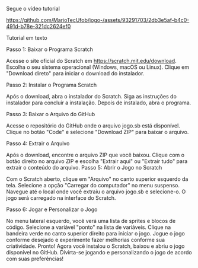 
Segue o vídeo tutorial

https://github.com/MarioTecUfob/jogo-/assets/93291703/2db3e5af-b4c0-491d-b78e-321dc2624ef0

Tutorial em texto

Passo 1: Baixar o Programa Scratch

Acesse o site oficial do Scratch em https://scratch.mit.edu/download.
Escolha o seu sistema operacional (Windows, macOS ou Linux).
Clique em "Download direto" para iniciar o download do instalador.

Passo 2: Instalar o Programa Scratch

Após o download, abra o instalador do Scratch.
Siga as instruções do instalador para concluir a instalação.
Depois de instalado, abra o programa.

Passo 3: Baixar o Arquivo do GitHub

Acesse o repositório do GitHub onde o arquivo jogo.sb está disponível.
Clique no botão "Code" e selecione "Download ZIP" para baixar o arquivo.

Passo 4: Extrair o Arquivo

Após o download, encontre o arquivo ZIP que você baixou.
Clique com o botão direito no arquivo ZIP e escolha "Extrair aqui" ou "Extrair tudo" para extrair o conteúdo do arquivo.
Passo 5: Abrir o Jogo no Scratch

Com o Scratch aberto, clique em "Arquivo" no canto superior esquerdo da tela.
Selecione a opção "Carregar do computador" no menu suspenso.
Navegue até o local onde você extraiu o arquivo jogo.sb e selecione-o.
O jogo será carregado na interface do Scratch.

Passo 6: Jogar e Personalizar o Jogo

No menu lateral esquerdo, você verá uma lista de sprites e blocos de código.
Selecione a variável "ponto" na lista de variáveis.
Clique na bandeira verde no canto superior direito para iniciar o jogo.
Jogue o jogo conforme desejado e experimente fazer melhorias conforme sua criatividade.
Pronto! Agora você instalou o Scratch, baixou e abriu o jogo disponível no GitHub. Divirta-se jogando e personalizando o jogo de acordo com suas preferências!
